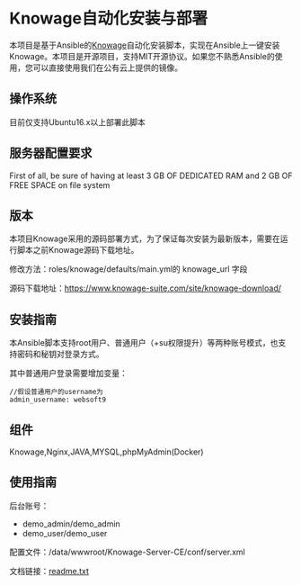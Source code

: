 # Knowage自动化安装与部署

本项目是基于Ansible的[Knowage](https://www.knowage-suite.com)自动化安装脚本，实现在Ansible上一键安装Knowage。本项目是开源项目，支持MIT开源协议。如果您不熟悉Ansible的使用，您可以直接使用我们在公有云上提供的镜像。

## 操作系统

目前仅支持Ubuntu16.x以上部署此脚本

## 服务器配置要求
First of all, be sure of having at least 3 GB OF DEDICATED RAM and 2 GB OF FREE SPACE on file system

## 版本

本项目Knowage采用的源码部署方式，为了保证每次安装为最新版本，需要在运行脚本之前Knowage源码下载地址。

修改方法：roles/knowage/defaults/main.yml的 knowage_url 字段

源码下载地址：https://www.knowage-suite.com/site/knowage-download/

## 安装指南

本Ansible脚本支持root用户、普通用户（+su权限提升）等两种账号模式，也支持密码和秘钥对登录方式。

其中普通用户登录需要增加变量：

~~~
//假设普通用户的username为
admin_username: websoft9
~~~

## 组件
Knowage,Nginx,JAVA,MYSQL,phpMyAdmin(Docker)

## 使用指南

后台账号：
   - demo_admin/demo_admin
   - demo_user/demo_user
   
配置文件：/data/wwwroot/Knowage-Server-CE/conf/server.xml

文档链接：[readme.txt](readme.txt)

